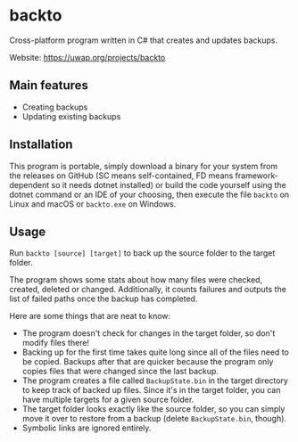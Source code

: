 # backto
Cross-platform program written in C# that creates and updates backups.

Website: https://uwap.org/projects/backto

## Main features
- Creating backups
- Updating existing backups

## Installation
This program is portable, simply download a binary for your system from the releases on GitHub (SC means self-contained, FD means framework-dependent so it needs dotnet installed) or build the code yourself using the dotnet command or an IDE of your choosing, then execute the file <code>backto</code> on Linux and macOS or <code>backto.exe</code> on Windows.

## Usage
Run <code>backto [source] [target]</code> to back up the source folder to the target folder.

The program shows some stats about how many files were checked, created, deleted or changed. Additionally, it counts failures and outputs the list of failed paths once the backup has completed.

Here are some things that are neat to know:
- The program doesn't check for changes in the target folder, so don't modify files there!
- Backing up for the first time takes quite long since all of the files need to be copied. Backups after that are quicker because the program only copies files that were changed since the last backup.
- The program creates a file called <code>BackupState.bin</code> in the target directory to keep track of backed up files. Since it's in the target folder, you can have multiple targets for a given source folder.
- The target folder looks exactly like the source folder, so you can simply move it over to restore from a backup (delete <code>BackupState.bin</code>, though).
- Symbolic links are ignored entirely.